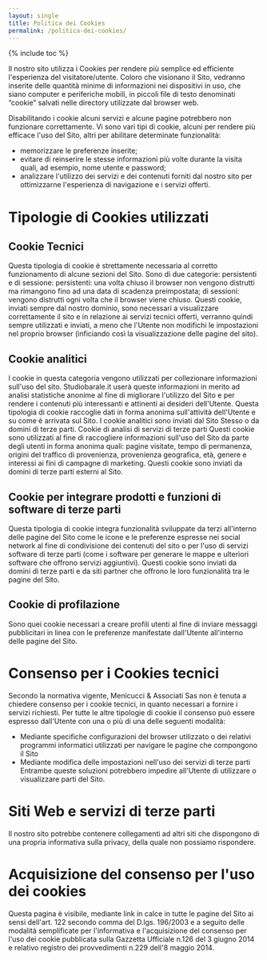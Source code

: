 ```yaml
---
layout: single
title: Politica dei Cookies
permalink: /politica-dei-cookies/
---
```

{% include toc %}

Il nostro sito utilizza i Cookies per rendere più semplice ed efficiente l'esperienza del visitatore/utente. Coloro che visionano il Sito, vedranno inserite delle quantità minime di informazioni nei dispositivi in uso, che siano computer e periferiche mobili, in piccoli file di testo denominati “cookie” salvati nelle directory utilizzate dal browser web.

Disabilitando i cookie alcuni servizi e alcune pagine potrebbero non funzionare correttamente.
Vi sono vari tipi di cookie, alcuni per rendere più efficace l'uso del Sito, altri per abilitare determinate funzionalità:
- memorizzare le preferenze inserite;
- evitare di reinserire le stesse informazioni più volte durante la visita quali, ad esempio, nome utente e password;
- analizzare l'utilizzo dei servizi e dei contenuti forniti dal nostro sito per ottimizzarne l'esperienza di navigazione e i servizi offerti.

# Tipologie di Cookies utilizzati

## Cookie Tecnici

Questa tipologia di cookie è strettamente necessaria al corretto funzionamento di alcune sezioni del Sito. Sono di due categorie: persistenti e di sessione:
persistenti: una volta chiuso il browser non vengono distrutti ma rimangono fino ad una data di scadenza preimpostata;
di sessioni: vengono distrutti ogni volta che il browser viene chiuso.
Questi cookie, inviati sempre dal nostro dominio, sono necessari a visualizzare correttamente il sito e in relazione ai servizi tecnici offerti, verranno quindi sempre utilizzati e inviati, a meno che l'Utente non modifichi le impostazioni nel proprio browser (inficiando così la visualizzazione delle pagine del sito).

## Cookie analitici

I cookie in questa categoria vengono utilizzati per collezionare informazioni sull'uso del sito. Studiobarale.it userà queste informazioni in merito ad analisi statistiche anonime al fine di migliorare l'utilizzo del Sito e per rendere i contenuti più interessanti e attinenti ai desideri dell'Utente. Questa tipologia di cookie raccoglie dati in forma anonima sull'attività dell'Utente e su come è arrivata sul Sito. I cookie analitici sono inviati dal Sito Stesso o da domini di terze parti.
Cookie di analisi di servizi di terze parti
Questi cookie sono utilizzati al fine di raccogliere informazioni sull'uso del Sito da parte degli utenti in forma anonima quali: pagine visitate, tempo di permanenza, origini del traffico di provenienza, provenienza geografica, età, genere e interessi ai fini di campagne di marketing. Questi cookie sono inviati da domini di terze parti esterni al Sito.

## Cookie per integrare prodotti e funzioni di software di terze parti

Questa tipologia di cookie integra funzionalità sviluppate da terzi all'interno delle pagine del Sito come le icone e le preferenze espresse nei social network al fine di condivisione dei contenuti del sito o per l'uso di servizi software di terze parti (come i software per generare le mappe e ulteriori software che offrono servizi aggiuntivi). Questi cookie sono inviati da domini di terze parti e da siti partner che offrono le loro funzionalità tra le pagine del Sito.

## Cookie di profilazione

Sono quei cookie necessari a creare profili utenti al fine di inviare messaggi pubblicitari in linea con le preferenze manifestate dall'Utente all'interno delle pagine del Sito.

# Consenso per i Cookies tecnici

Secondo la normativa vigente, Menicucci & Associati Sas non è tenuta a chiedere consenso per i cookie tecnici, in quanto necessari a fornire i servizi richiesti. Per tutte le altre tipologie di cookie il consenso può essere espresso dall'Utente con una o più di una delle seguenti modalità:
- Mediante specifiche configurazioni del browser utilizzato o dei relativi programmi informatici utilizzati per navigare le pagine che compongono il Sito
- Mediante modifica delle impostazioni nell'uso dei servizi di terze parti
Entrambe queste soluzioni potrebbero impedire all'Utente di utilizzare o visualizzare parti del Sito.

# Siti Web e servizi di terze parti

Il nostro sito potrebbe contenere collegamenti ad altri siti che dispongono di una propria informativa sulla privacy, della quale non possiamo rispondere.

# Acquisizione del consenso per l'uso dei cookies

Questa pagina è visibile, mediante link in calce in tutte le pagine del Sito ai sensi dell'art. 122 secondo comma del D.lgs. 196/2003 e a seguito delle modalità semplificate per l'informativa e l'acquisizione del consenso per l'uso dei cookie pubblicata sulla Gazzetta Ufficiale n.126 del 3 giugno 2014 e relativo registro dei provvedimenti n.229 dell'8 maggio 2014.
